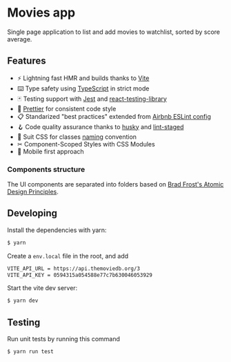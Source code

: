 # Movies app

Single page application to list and add movies to watchlist, sorted by score average.

## Features

- ⚡️ Lightning fast HMR and builds thanks to [Vite](https://vitejs.dev/)
- ⌨️ Type safety using [TypeScript](https://www.typescriptlang.org/) in strict mode
- 🃏 Testing support with [Jest](https://jestjs.io/) and [react-testing-library](https://testing-library.com/docs/react-testing-library/intro/)
- 🌈 [Prettier](https://prettier.io/) for consistent code style
- 📋 Standarized "best practices" extended from [Airbnb ESLint config](https://www.npmjs.com/package/eslint-config-airbnb)
- 🪝 Code quality assurance thanks to [husky](https://github.com/typicode/husky) and [lint-staged](https://github.com/okonet/lint-staged)
- 📐 Suit CSS for classes [naming](https://github.com/suitcss/suit/blob/master/doc/naming-conventions.md) convention
- ✂ Component-Scoped Styles with CSS Modules
- 📱 Mobile first approach

### Components structure

The UI components are separated into folders based on [Brad Frost's Atomic Design Principles](https://bradfrost.com/blog/post/atomic-web-design/).

## Developing

Install the dependencies with yarn:

```sh
$ yarn
```

Create a `env.local` file in the root, and add

```sh
VITE_API_URL = https://api.themoviedb.org/3
VITE_API_KEY = 0594315a054588e77c7b630046053929
```

Start the vite dev server:

```sh
$ yarn dev
```

## Testing

Run unit tests by running this command

```sh
$ yarn run test
```
